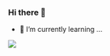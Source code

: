 ### Hi there 👋


- 🌱 I’m currently learning ...
<img src="https://img.shields.io/badge/github-181717?style=for-the-badge&logo=logo=Github&logoColor=white"/>


